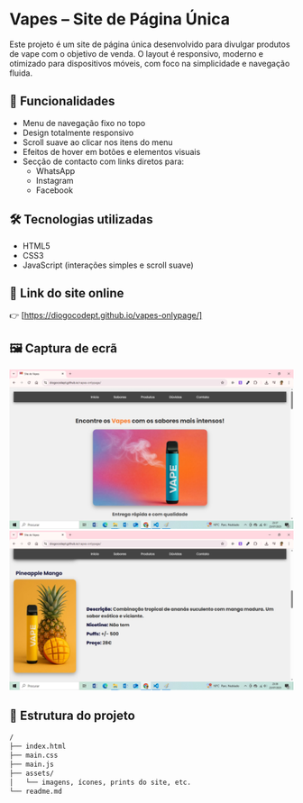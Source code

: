 
# Vapes – Site de Página Única

Este projeto é um site de página única desenvolvido para divulgar produtos de vape com o objetivo de venda. O layout é responsivo, moderno e otimizado para dispositivos móveis, com foco na simplicidade e navegação fluida.

## 📌 Funcionalidades

- Menu de navegação fixo no topo
- Design totalmente responsivo
- Scroll suave ao clicar nos itens do menu
- Efeitos de hover em botões e elementos visuais
- Secção de contacto com links diretos para:
  - WhatsApp
  - Instagram
  - Facebook

## 🛠 Tecnologias utilizadas

- HTML5
- CSS3
- JavaScript (interações simples e scroll suave)

## 🔗 Link do site online

👉 [https://diogocodept.github.io/vapes-onlypage/]



## 🖼️ Captura de ecrã

![Screenshot 1](screenShot1.jpg)
![Screenshot 2](screenShot2.jpg)


## 📁 Estrutura do projeto

```plaintext
/
├── index.html
├── main.css
├── main.js
├── assets/
│   └── imagens, ícones, prints do site, etc.
└── readme.md
